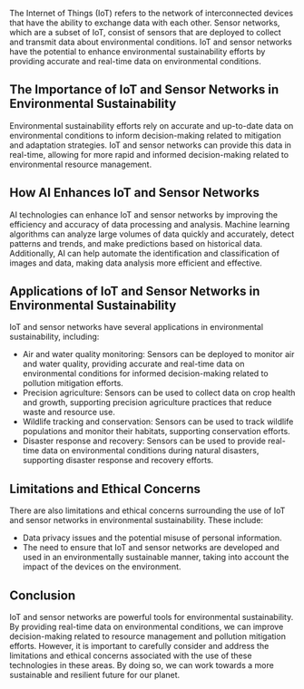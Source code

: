 

The Internet of Things (IoT) refers to the network of interconnected devices that have the ability to exchange data with each other. Sensor networks, which are a subset of IoT, consist of sensors that are deployed to collect and transmit data about environmental conditions. IoT and sensor networks have the potential to enhance environmental sustainability efforts by providing accurate and real-time data on environmental conditions.

The Importance of IoT and Sensor Networks in Environmental Sustainability
-------------------------------------------------------------------------

Environmental sustainability efforts rely on accurate and up-to-date data on environmental conditions to inform decision-making related to mitigation and adaptation strategies. IoT and sensor networks can provide this data in real-time, allowing for more rapid and informed decision-making related to environmental resource management.

How AI Enhances IoT and Sensor Networks
---------------------------------------

AI technologies can enhance IoT and sensor networks by improving the efficiency and accuracy of data processing and analysis. Machine learning algorithms can analyze large volumes of data quickly and accurately, detect patterns and trends, and make predictions based on historical data. Additionally, AI can help automate the identification and classification of images and data, making data analysis more efficient and effective.

Applications of IoT and Sensor Networks in Environmental Sustainability
-----------------------------------------------------------------------

IoT and sensor networks have several applications in environmental sustainability, including:

* Air and water quality monitoring: Sensors can be deployed to monitor air and water quality, providing accurate and real-time data on environmental conditions for informed decision-making related to pollution mitigation efforts.
* Precision agriculture: Sensors can be used to collect data on crop health and growth, supporting precision agriculture practices that reduce waste and resource use.
* Wildlife tracking and conservation: Sensors can be used to track wildlife populations and monitor their habitats, supporting conservation efforts.
* Disaster response and recovery: Sensors can be used to provide real-time data on environmental conditions during natural disasters, supporting disaster response and recovery efforts.

Limitations and Ethical Concerns
--------------------------------

There are also limitations and ethical concerns surrounding the use of IoT and sensor networks in environmental sustainability. These include:

* Data privacy issues and the potential misuse of personal information.
* The need to ensure that IoT and sensor networks are developed and used in an environmentally sustainable manner, taking into account the impact of the devices on the environment.

Conclusion
----------

IoT and sensor networks are powerful tools for environmental sustainability. By providing real-time data on environmental conditions, we can improve decision-making related to resource management and pollution mitigation efforts. However, it is important to carefully consider and address the limitations and ethical concerns associated with the use of these technologies in these areas. By doing so, we can work towards a more sustainable and resilient future for our planet.
